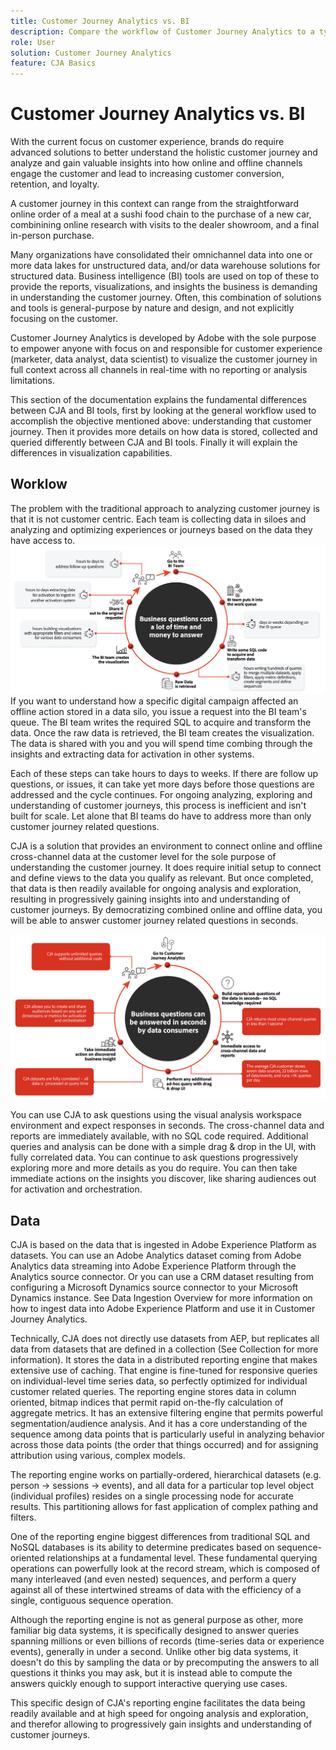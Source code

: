 ```yaml
---
title: Customer Journey Analytics vs. BI
description: Compare the workflow of Customer Journey Analytics to a typical BI workflow
role: User
solution: Customer Journey Analytics
feature: CJA Basics
---
```


# Customer Journey Analytics vs. BI

With the current focus on customer experience, brands do require advanced solutions to better understand the holistic customer journey and analyze and gain valuable insights into how online and offline channels engage the customer and lead to increasing customer conversion, retention, and loyalty.

A customer journey in this context can range from the straightforward online order of a meal at a sushi food chain to the purchase of a new car, combinining online research with visits to the dealer showroom, and a final in-person purchase.

Many organizations have consolidated their omnichannel data into one or more data lakes for unstructured data, and/or data warehouse solutions for structured data. Business intelligence (BI) tools are used on top of these to provide the reports, visualizations, and insights the business is demanding in understanding the customer journey. Often, this combination of solutions and tools is general-purpose by nature and design, and not explicitly focusing on the customer. 

Customer Journey Analytics is  developed by Adobe with the sole purpose to empower anyone with focus on and responsible for customer experience (marketer, data analyst, data scientist) to visualize the customer journey in full context across all channels in real-time with no reporting or analysis limitations. 

This section of the documentation explains the fundamental differences between CJA and BI tools, first by looking at the general workflow used to accomplish the objective mentioned above: understanding that customer journey. Then it provides more details on how data is stored, collected and queried differently between CJA and BI tools. Finally it will explain the differences in visualization capabilities.


## Worklow

The problem with the traditional approach to analyzing customer journey is that it is not customer centric. Each team is collecting data in siloes and analyzing and optimizing experiences or journeys based on the data they have access to. 
![Typical BI workflow](./assets/biworkflow.png)
If you want to understand how a specific digital campaign affected an offline action stored in a data silo, you issue a request into the BI team's queue. The BI team writes the required SQL to acquire and transform the data. Once the raw data is retrieved, the BI team creates the visualization. The data is shared with you and you will spend time combing through the insights and extracting data for activation in other systems. 

Each of these steps can take hours to days to weeks. If there are follow up questions, or issues, it can take yet more days before those questions are addressed and the cycle continues.
For ongoing analyzing, exploring and understanding of customer journeys, this process is inefficient and isn't built for scale. Let alone that BI teams do have to address more than only customer journey related questions.


CJA is a solution that provides an environment to connect online and offline cross-channel data at the customer level for the sole purpose of understanding the customer journey. It does require initial setup to connect and define views to the data you qualify as relevant. But once completed, that data is then readily available for ongoing analysis and exploration, resulting in progressively gaining insights into and understanding of customer journeys. By democratizing combined online and offline data, you will be able to answer customer journey related questions in seconds.

![CJA workflow](./assets/cjaworkflow.png)

You can use CJA to ask questions using the visual analysis workspace environment and expect responses in seconds. The cross-channel data and reports are immediately available, with no SQL code required. Additional queries and analysis can be done with a simple drag & drop in the UI, with fully correlated data. You can continue to ask questions progressively exploring more and more details as you do require. You can then take immediate actions on the insights you discover, like sharing audiences out for activation and orchestration.


## Data

CJA is based on the data that is ingested in Adobe Experience Platform as datasets. You can use an Adobe Analytics dataset coming from Adobe Analytics data streaming into Adobe Experience Platform through the Analytics source connector. Or you can use a CRM dataset resulting from configuring a Microsoft Dynamics source connector to your Microsoft Dynamics instance. See Data Ingestion Overview for more information on how to ingest data into Adobe Experience Platform and use it in Customer Journey Analytics.

Technically, CJA does not directly use datasets from AEP, but replicates all data from datasets that are defined in a collection (See Collection for more information). It stores the data in a distributed reporting engine that makes extensive use of caching. That engine is fine-tuned for responsive queries on individual-level time series data, so perfectly optimized for individual customer related queries. The reporting engine stores data in column oriented, bitmap indices that permit rapid on-the-fly calculation of aggregate metrics. It has an extensive filtering engine that permits powerful segmentation/audience analysis. And it has a core understanding of the sequence among data points that is particularly useful in analyzing behavior across those data points (the order that things occurred) and for assigning attribution using various, complex models.

The reporting engine works on partially-ordered, hierarchical datasets (e.g. person -> sessions -> events), and all data for a particular top level object (individual profiles) resides on a single processing node for accurate results. This partitioning allows for fast application of complex pathing and filters.

One of the reporting engine biggest differences from traditional SQL and NoSQL databases is its ability to determine predicates based on sequence-oriented relationships at a fundamental level. These fundamental querying operations can powerfully look at the record stream, which is composed of many interleaved (and even nested) sequences, and perform a query against all of these intertwined streams of data with the efficiency of a single, contiguous sequence operation. 

Although the reporting engine is not as general purpose as other, more familiar big data systems, it is specifically designed to answer queries spanning millions or even billions of records (time-series data or experience events), generally in under a second. Unlike other big data systems, it doesn't do this by sampling the data or by precomputing the answers to all questions it thinks you may ask, but it is instead able to compute the answers quickly enough to support interactive querying use cases.

This specific design of CJA's reporting engine facilitates the data being readily available and at high speed for ongoing analysis and exploration, and therefor allowing to progressively gain insights and understanding of customer journeys.

